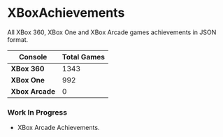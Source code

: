 # XBoxAchievements
All XBox 360, XBox One and XBox Arcade games achievements in JSON format.


| Console         | Total Games |
| --------------- | ----------- |
| **XBox 360**    | 1343        |
| **XBox One**    | 992         |
| **Xbox Arcade** | 0           |


### Work In Progress
- XBox Arcade Achievements.
